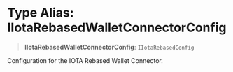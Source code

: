 # Type Alias: IIotaRebasedWalletConnectorConfig

> **IIotaRebasedWalletConnectorConfig**: `IIotaRebasedConfig`

Configuration for the IOTA Rebased Wallet Connector.
